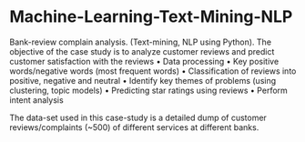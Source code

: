 # Machine-Learning-Text-Mining-NLP
Bank-review complain analysis. (Text-mining, NLP using Python).
The objective of the case study is to analyze customer reviews and predict customer satisfaction with the reviews
•	Data processing
•	Key positive words/negative words (most frequent words)
•	Classification of reviews into positive, negative and neutral
•	Identify key themes of problems (using clustering, topic models)
•	Predicting star ratings using reviews
•	Perform intent analysis

The data-set used in this case-study is a detailed dump of customer reviews/complaints (~500) of different services at different banks.
